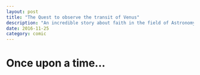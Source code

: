 ```yaml
---
layout: post
title: "The Quest to observe the transit of Venus"
description: "An incredible story about faith in the field of Astronomy"
date: 2016-11-25
category: comic
---
```


# Once upon a time...

